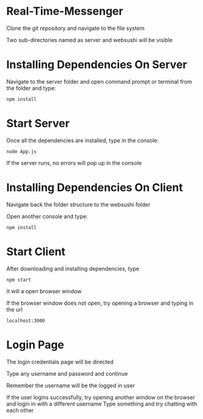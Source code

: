 # Real-Time-Messenger

Clone the git repository and navigate to the file system

Two sub-directories named as server and websushi will be visible

# Installing Dependencies On Server

Navigate to the server folder and open command prompt or terminal from the folder and type:

    npm install

# Start Server

Once all the dependencies are installed, type in the console:

    node App.js

If the server runs, no errors will pop up in the console

# Installing Dependencies On Client

Navigate back the folder structure to the websushi folder

Open another console and type:

    npm install

# Start Client

After downloading and installing dependencies, type

    npm start


It will a open browser window

If the browser window does not open, try opening a browser and typing in the url

    localhost:3000

# Login Page

The login credentials page will be directed

Type any username and password and continue

Remember the username will be the logged in user

If the user logins successfully, try opening another window on the browser and login in with a different username
Type something and try chatting with each other

